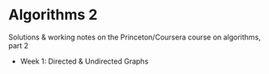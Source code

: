 # Algorithms 2

Solutions & working notes on the Princeton/Coursera course on algorithms, part 2

* Week 1: Directed & Undirected Graphs
